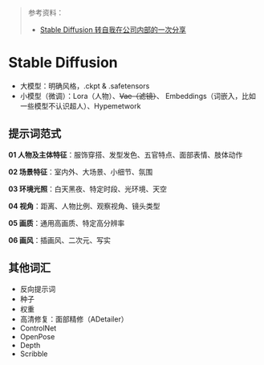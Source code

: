 > 参考资料：
>
> - [Stable Diffusion 转自我在公司内部的一次分享](https://www.bilibili.com/video/BV17M411R73u/?spm_id_from=333.1245.0.0&vd_source=b736aa3d7f0fdf47b59ea3021dc810ab)

# Stable Diffusion

- 大模型：明确风格，.ckpt & .safetensors
- 小模型（微调）：Lora（人物）、~~Vae（滤镜）~~、 Embeddings（词嵌入，比如一些模型不认识超人）、Hypemetwork



## 提示词范式

**01 人物及主体特征**：服饰穿搭、发型发色、五官特点、面部表情、肢体动作

**02 场景特征**：室内外、大场景、小细节、氛围

**03 环境光照**：白天黑夜、特定时段、光环境、天空

**04 视角**：距离、人物比例、观察视角、镜头类型

**05 画质**：通用高画质、特定高分辨率

**06 画风**：插画风、二次元、写实



## 其他词汇

- 反向提示词
- 种子
- 权重
- 高清修复：面部精修（ADetailer）
- ControlNet
- OpenPose
- Depth
- Scribble


